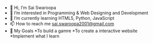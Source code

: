 - 👋 Hi, I’m Sai Swaroopa
- 👀 I’m interested in Programming & Web Designing and Development
- 🌱 I’m currently learning HTML5, Python, JavaScript
- 📫 How to reach me sai.swaroopa2001@gmail.com
- 🎯 My Goals
    *To build a gamre
    *To create a interactive website
    *Implement what I learn

<!---
SaiSwaroopa1211/SaiSwaroopa1211 is a ✨ special ✨ repository because its `README.md` (this file) appears on your GitHub profile.
You can click the Preview link to take a look at your changes.
--->
